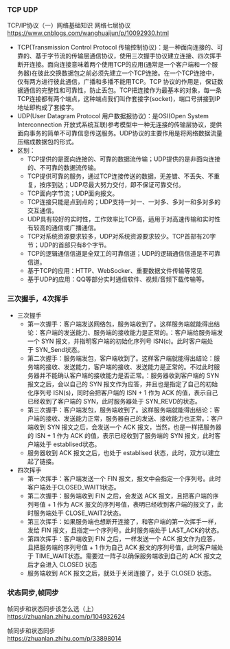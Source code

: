 

### TCP UDP
TCP/IP协议（一）网络基础知识 网络七层协议   
https://www.cnblogs.com/wanghuaijun/p/10092930.html   
- TCP(Transmission Control Protocol 传输控制协议)：是一种面向连接的、可靠的、基于字节流的传输层通信协议，使用三次握手协议建立连接、四次挥手断开连接。面向连接意味着两个使用TCP的应用(通常是一个客户端和一个服务器)在彼此交换数据包之前必须先建立一个TCP连接。在一个TCP连接中，仅有两方进行彼此通信，广播和多播不能用TCP。TCP 协议的作用是，保证数据通信的完整性和可靠性，防止丢包。TCP把连接作为最基本的对象，每一条TCP连接都有两个端点，这种端点我们叫作套接字(socket)，端口号拼接到IP地址即构成了套接字。
- UDP(User Datagram Protocol 用户数据报协议)：是OSI(Open System Interconnection 开放式系统互联)参考模型中一种无连接的传输层协议，提供面向事务的简单不可靠信息传送服务。UDP协议的主要作用是将网络数据流量压缩成数据包的形式。
- 区别：
    - TCP提供的是面向连接的、可靠的数据流传输；UDP提供的是非面向连接的、不可靠的数据流传输。
    - TCP提供可靠的服务，通过TCP连接传送的数据，无差错、不丢失、不重复，按序到达；UDP尽最大努力交付，即不保证可靠交付。
    - TCP面向字节流；UDP面向报文。
    - TCP连接只能是点到点的；UDP支持一对一、一对多、多对一和多对多的交互通信。
    - UDP具有较好的实时性，工作效率比TCP高，适用于对高速传输和实时性有较高的通信或广播通信。
    - TCP对系统资源要求较多，UDP对系统资源要求较少。TCP首部有20字节；UDP的首部只有8个字节。
    - TCP的逻辑通信信道是全双工的可靠信道；UDP的逻辑通信信道是不可靠信道。 
    - 基于TCP的应用：HTTP、WebSocker、重要数据文件传输等常见
    - 基于UDP的应用：QQ等部分实时通信软件、视频/音频下载传输等。  


### 三次握手，4次挥手
- 三次握手
    - 第一次握手：客户端发送网络包，服务端收到了。这样服务端就能得出结论：客户端的发送能力、服务端的接收能力是正常的。：客户端给服务端发一个 SYN 报文，并指明客户端的初始化序列号 ISN(c)。此时客户端处于 SYN_Send状态。
    - 第二次握手：服务端发包，客户端收到了。这样客户端就能得出结论：服务端的接收、发送能力，客户端的接收、发送能力是正常的。不过此时服务器并不能确认客户端的接收能力是否正常。：服务器收到客户端的 SYN 报文之后，会以自己的 SYN 报文作为应答，并且也是指定了自己的初始化序列号 ISN(s)，同时会把客户端的 ISN + 1 作为 ACK 的值，表示自己已经收到了客户端的 SYN，此时服务器处于 SYN_REVD的状态。
    - 第三次握手：客户端发包，服务端收到了。这样服务端就能得出结论：客户端的接收、发送能力正常，服务器自己的发送、接收能力也正常。：客户端收到 SYN 报文之后，会发送一个 ACK 报文，当然，也是一样把服务器的 ISN + 1 作为 ACK 的值，表示已经收到了服务端的 SYN 报文，此时客户端处于 establised状态。
    - 服务器收到 ACK 报文之后，也处于 establised 状态，此时，双方以建立起了链接。
- 四次挥手
    - 第一次挥手：客户端发送一个 FIN 报文，报文中会指定一个序列号。此时客户端处于CLOSED_WAIT1状态。
    - 第二次握手：服务端收到 FIN 之后，会发送 ACK 报文，且把客户端的序列号值 + 1 作为 ACK 报文的序列号值，表明已经收到客户端的报文了，此时服务端处于 CLOSE_WAIT2状态。
    - 第三次挥手：如果服务端也想断开连接了，和客户端的第一次挥手一样，发给 FIN 报文，且指定一个序列号。此时服务端处于 LAST_ACK的状态。
    - 第四次挥手：客户端收到 FIN 之后，一样发送一个 ACK 报文作为应答，且把服务端的序列号值 + 1 作为自己 ACK 报文的序列号值，此时客户端处于 TIME_WAIT状态。需要过一阵子以确保服务端收到自己的 ACK 报文之后才会进入 CLOSED 状态
    - 服务端收到 ACK 报文之后，就处于关闭连接了，处于 CLOSED 状态。


### 状态同步,帧同步

帧同步和状态同步该怎么选（上）  
https://zhuanlan.zhihu.com/p/104932624  

帧同步和状态同步  
https://zhuanlan.zhihu.com/p/33898014  

